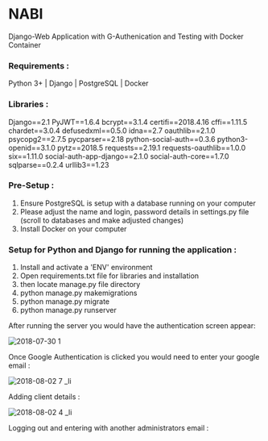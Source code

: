 # NABI 

Django-Web Application with G-Authenication and Testing with Docker Container

### Requirements :

Python 3+ | Django | PostgreSQL | Docker

### Libraries :

Django==2.1
PyJWT==1.6.4
bcrypt==3.1.4
certifi==2018.4.16
cffi==1.11.5
chardet==3.0.4
defusedxml==0.5.0
idna==2.7
oauthlib==2.1.0
psycopg2==2.7.5
pycparser==2.18
python-social-auth==0.3.6
python3-openid==3.1.0
pytz==2018.5
requests==2.19.1
requests-oauthlib==1.0.0
six==1.11.0
social-auth-app-django==2.1.0
social-auth-core==1.7.0
sqlparse==0.2.4
urllib3==1.23

### Pre-Setup :

1) Ensure PostgreSQL is setup with a database running on your computer
2) Please adjust the name and login, password details in settings.py file (scroll to databases and make adjusted changes)
3) Install Docker on your computer 

### Setup for Python and Django for running the application :

1) Install and activate a 'ENV' environment 
2) Open requirements.txt file for libraries and installation
3) then locate manage.py file directory
4) python manage.py makemigrations
5) python manage.py migrate
6) python manage.py runserver

After running the server you would have the authentication screen appear:

![2018-07-30 1](https://user-images.githubusercontent.com/41096204/43560533-f616b1ea-95e0-11e8-80c8-6e5af30403c9.png)

Once Google Authentication is clicked you would need to enter your google email :

![2018-08-02 7 _li](https://user-images.githubusercontent.com/41096204/43566858-e501e3da-95fd-11e8-9410-550d3e7cf6f3.jpg)

Adding client details :

![2018-08-02 4 _li](https://user-images.githubusercontent.com/41096204/43567155-d22aa656-95fe-11e8-9734-7bfbf0c4c366.jpg)


Logging out and entering with another administrators email :



